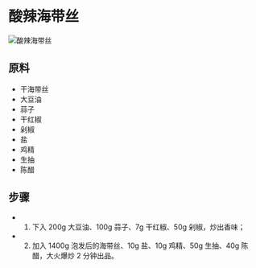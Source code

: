 # 酸辣海带丝

![酸辣海带丝](../images/酸辣海带丝.jpg)


## 原料
- 干海带丝
- 大豆油
- 蒜子
- 干红椒
- 剁椒
- 盐
- 鸡精
- 生抽
- 陈醋

## 步骤
- 1. 下入 200g 大豆油、100g 蒜子、7g 干红椒、50g 剁椒，炒出香味；
- 2. 加入 1400g 泡发后的海带丝、10g 盐、10g 鸡精、50g 生抽、40g 陈醋，大火爆炒 2 分钟出品。
